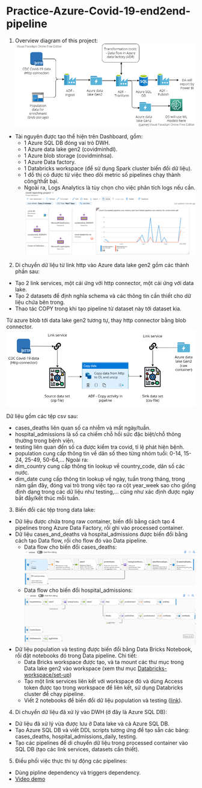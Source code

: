# Practice-Azure-Covid-19-end2end-pipeline

1. Overview diagram of this project:
![Overview diagram](https://raw.githubusercontent.com/NguyenTranLeMinh/Practice-Azure-Covid-19-end2end-pipeline/master/Diagrams/1.Overview%20Diagram.png)

- Tài nguyên được tạo thể hiện trên Dashboard, gồm:
  + 1 Azure SQL DB đóng vai trò DWH.
  + 1 Azure data lake gen2 (covidminhdl).
  + 1 Azure blob storage (covidminhsa).
  + 1 Azure Data factory.
  + 1 Databricks workspace (để sử dụng Spark cluster biến đổi dữ liệu).
  + 1 đồ thị có được từ việc theo dõi metric số pipelines chạy thành công/thất bại.
  + Ngoài ra, Logs Analytics là tùy chọn cho việc phân tích logs nếu cần.
![Dashboard](https://raw.githubusercontent.com/NguyenTranLeMinh/Practice-Azure-Covid-19-end2end-pipeline/master/Diagrams/dashboard.PNG)

2. Di chuyển dữ liệu từ link http vào Azure data lake gen2 gồm các thành phần sau:
- Tạo 2 link services, một cái ứng với http connector, một cái ứng với data lake.
- Tạo 2 datasets để định nghĩa schema và các thông tin cần thiết cho dữ liệu chứa bên trong.
- Thao tác COPY trong khi tạo pipeline từ dataset này tới dataset kia.

Từ azure blob tới data lake gen2 tương tự, thay http connector bằng blob connector.
![http to data lake gen2](https://raw.githubusercontent.com/NguyenTranLeMinh/Practice-Azure-Covid-19-end2end-pipeline/master/Diagrams/2.Http%20to%20Data%20lake%20Gen2.png)

Dữ liệu gồm các tệp csv sau:
- cases_deaths liên quan số ca nhiễm và mất ngày/tuần.
- hospital_admissions là số ca chiếm chỗ hồi sức đặc biệt/chỗ thông thường trong bệnh viện.
- testing liên quan đến số ca được kiểm tra covid, tỉ lệ phát hiện bệnh.
- population cung cấp thông tin về dân số theo từng nhóm tuổi: 0-14, 15-24, 25-49, 50-64,...
Ngoài ra: 
- dim_country cung cấp thông tin lookup về country_code, dân số các nước.
- dim_date cung cấp thông tin lookup về ngày, tuần trong tháng, trong năm gần đây, đóng vai trò trong việc tạo ra cột year_week sao cho giống định dạng trong các dữ liệu như testing,... cũng như xác định được ngày bắt đầy/kết thúc mỗi tuần.

3. Biến đổi các tệp trong data lake:
- Dữ liệu được chứa trong raw container, biến đổi bằng cách tạo 4 pipelines trong Azure Data Factory, rồi ghi vào processed container.
- Dữ liệu cases_and_deaths và hospital_admissions được biến đổi bằng cách tạo Data flow, rồi cho flow đó vào Data pipeline.
  + Data flow cho biến đổi cases_deaths:
  ![df_cases_deaths](https://raw.githubusercontent.com/NguyenTranLeMinh/Practice-Azure-Covid-19-end2end-pipeline/master/Data%20flows/df_transform_cases_and_deaths_support_live/df_image.PNG)
  + Data flow cho biến đổi hospital_admissions:
  ![df_hospital_admissions](https://raw.githubusercontent.com/NguyenTranLeMinh/Practice-Azure-Covid-19-end2end-pipeline/master/Data%20flows/df_transform_hospital_admissions_support_live/df_image.PNG)
- Dữ liệu population và testing được biến đổi bằng Data Bricks Notebook, rồi đặt notebooks đó trong Data pipeline. Chi tiết:
  + Data Bricks workspace được tạo, và ta mount các thư mục trong Data lake gen2 vào workspace (xem thư mục [Databricks-workspace/set-up](https://github.com/NguyenTranLeMinh/Practice-Azure-Covid-19-end2end-pipeline/tree/master/Databricks-workspace/set-up))
  + Tạo một link services liên kết với workspace đó và dùng Access token được tạo trong workspace để liên kết, sử dụng Databricks cluster để chạy pipeline.
  + Viết 2 notebooks để biến đổi dữ liệu population và testing ([link](https://github.com/NguyenTranLeMinh/Practice-Azure-Covid-19-end2end-pipeline/tree/master/Databricks-workspace/transform)).
  
4. Di chuyển dữ liệu đã xử lý vào DWH (ở đây là Azure SQL DB):
- Dữ liệu đã xử lý vừa được lưu ở Data lake và cả Azure SQL DB.
- Tạo Azure SQL DB và viết DDL scripts tương ứng để tạo sẵn các bảng: cases_deaths, hospital_admissions_daily, testing.
- Tạo các pipelines để di chuyển dữ liệu trong processed container vào SQL DB (tạo các link services, datasets cần thiết).

5. Điều phối việc thực thi tự động các pipelines:
- Dùng pipline dependency và triggers dependency.
- [Video demo](https://www.youtube.com/watch?v=dEpGdK1WB1w)


